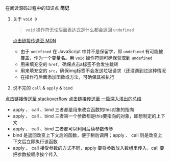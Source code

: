 在阅读源码过程中的知识点 **简记**

1. 关于 `void 0`

   > `void` 操作符无论后面表达式是什么都会返回 `undefined`

   [点击链接传送至 MDN](https://developer.mozilla.org/en-US/docs/Web/JavaScript/Reference/Operators/void)

   - 由于 `undefined` 在 JavaScript 中并不是保留字，即 `undefined` 有可能被覆盖，作为一个变量名。用 `void` 操作符则可确保获取到 `undefined`
   - 用来填充空的 `href`，确保点击a标签不会发生跳转
   - 用来填充空的 `src`，确保img标签不会发送垃圾请求（还没遇到过这种情况
   - 在操作符后面添加函数或方法，可确保其被执行

2. 说不完的 `call` & `apply` & `bind`

  [点击链接传送至 stackoverflow](http://stackoverflow.com/questions/15455009/javascript-call-apply-vs-bind)
  [点击链接传送至 一篇深入浅出的总结](http://www.cnblogs.com/coco1s/p/4833199.html)

  - apply 、 call 、bind 三者都是用来改变函数的this对象的指向
  - apply 、 call 、bind 三者第一个参数都是this要指向的对象，即想制定的上下文
  - apply 、 call 、bind 三者都可以利用后续参数传参
  - bind 是返回改变上下文后的函数，便于稍后调用；apply 、 call 则是改变上下文后立即执行该函数
  - apply 、 call 接受参数的方式不同，apply 要将参数放入数组里传入，call 要把参数按顺序挨个传入